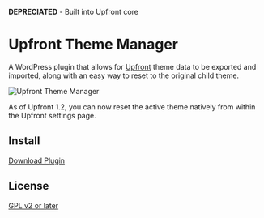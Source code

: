 **DEPRECIATED** - Built into Upfront core

# Upfront Theme Manager

A WordPress plugin that allows for [Upfront](https://premium.wpmudev.org/blog/introducing-upfront/) theme data to be exported and imported, along with an easy way to reset to the original child theme.

![Upfront Theme Manager](https://cloud.githubusercontent.com/assets/6676674/14185899/d4c43860-f749-11e5-810f-db92db1b08e7.png)

As of Upfront 1.2, you can now reset the active theme natively from within the Upfront settings page.

## Install

[Download Plugin](https://github.com/ufdev/upfront-theme-manager/archive/master.zip)

## License

[GPL v2 or later](LICENSE)
